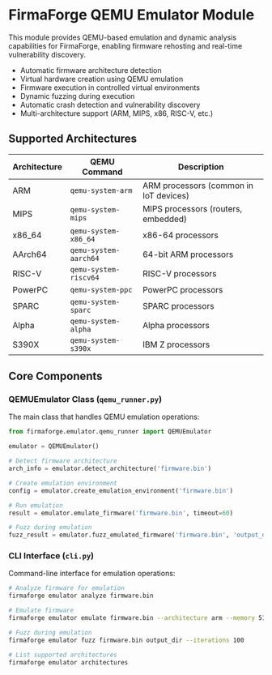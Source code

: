 # FirmaForge QEMU Emulator Module

This module provides QEMU-based emulation and dynamic analysis capabilities for FirmaForge, enabling firmware rehosting and real-time vulnerability discovery.

- Automatic firmware architecture detection
- Virtual hardware creation using QEMU emulation
- Firmware execution in controlled virtual environments
- Dynamic fuzzing during execution
- Automatic crash detection and vulnerability discovery
- Multi-architecture support (ARM, MIPS, x86, RISC-V, etc.)

## Supported Architectures

| Architecture | QEMU Command | Description |
|-------------|--------------|-------------|
| ARM | `qemu-system-arm` | ARM processors (common in IoT devices) |
| MIPS | `qemu-system-mips` | MIPS processors (routers, embedded) |
| x86_64 | `qemu-system-x86_64` | x86-64 processors |
| AArch64 | `qemu-system-aarch64` | 64-bit ARM processors |
| RISC-V | `qemu-system-riscv64` | RISC-V processors |
| PowerPC | `qemu-system-ppc` | PowerPC processors |
| SPARC | `qemu-system-sparc` | SPARC processors |
| Alpha | `qemu-system-alpha` | Alpha processors |
| S390X | `qemu-system-s390x` | IBM Z processors |

## Core Components

### QEMUEmulator Class (`qemu_runner.py`)

The main class that handles QEMU emulation operations:

```python
from firmaforge.emulator.qemu_runner import QEMUEmulator

emulator = QEMUEmulator()

# Detect firmware architecture
arch_info = emulator.detect_architecture('firmware.bin')

# Create emulation environment
config = emulator.create_emulation_environment('firmware.bin')

# Run emulation
result = emulator.emulate_firmware('firmware.bin', timeout=60)

# Fuzz during emulation
fuzz_result = emulator.fuzz_emulated_firmware('firmware.bin', 'output_dir', iterations=50)
```

### CLI Interface (`cli.py`)

Command-line interface for emulation operations:

```bash
# Analyze firmware for emulation
firmaforge emulator analyze firmware.bin

# Emulate firmware
firmaforge emulator emulate firmware.bin --architecture arm --memory 512M

# Fuzz during emulation
firmaforge emulator fuzz firmware.bin output_dir --iterations 100

# List supported architectures
firmaforge emulator architectures
```
